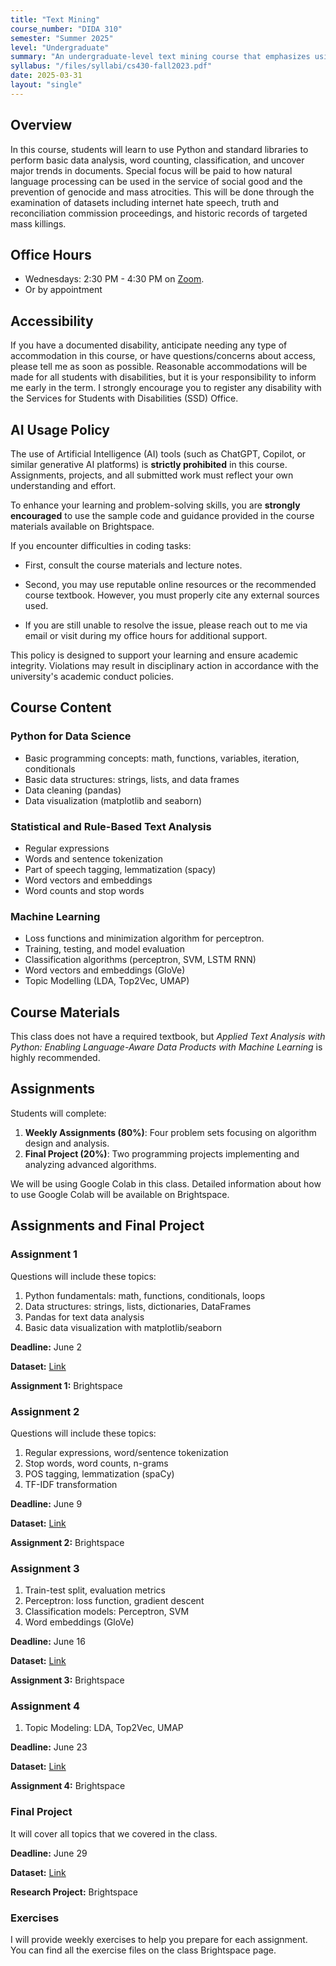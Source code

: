 ```yaml
---
title: "Text Mining"
course_number: "DIDA 310"
semester: "Summer 2025"
level: "Undergraduate"
summary: "An undergraduate-level text mining course that emphasizes using Python and standard libraries to perform basic data analysis, word counts, classification, and identify major trends in text documents."
syllabus: "/files/syllabi/cs430-fall2023.pdf"
date: 2025-03-31
layout: "single"
---
```


## Overview

In this course, students will learn to use Python and standard libraries to perform basic data analysis, word counting, classification, and uncover major trends in documents. Special focus will be paid to how natural language processing can be used in the service of social good and the prevention of genocide and mass atrocities. This will be done through the examination of datasets including internet hate speech, truth and reconciliation commission proceedings, and historic records of targeted mass killings.


## Office Hours

- Wednesdays: 2:30 PM - 4:30 PM on [Zoom](https://binghamton.zoom.us/j/7841657732?pwd=UXBNSkZzbFdHa1RTZG9hWHh3UythQT09). 
- Or by appointment

## Accessibility

If you have a documented disability, anticipate needing any type of accommodation in this course, or have questions/concerns about access, please tell me as soon as possible. Reasonable accommodations will be made for all students with disabilities, but it is your responsibility to inform me early in the term. I strongly encourage you to register any disability with the Services for Students with Disabilities (SSD) Office.

## AI Usage Policy

The use of Artificial Intelligence (AI) tools (such as ChatGPT, Copilot, or similar generative AI platforms) is **strictly prohibited** in this course. Assignments, projects, and all submitted work must reflect your own understanding and effort.

To enhance your learning and problem-solving skills, you are **strongly encouraged** to use the sample code and guidance provided in the course materials available on Brightspace.

If you encounter difficulties in coding tasks:

- First, consult the course materials and lecture notes.

- Second, you may use reputable online resources or the recommended course textbook. However, you must properly cite any external sources used.

- If you are still unable to resolve the issue, please reach out to me via email or visit during my office hours for additional support.

This policy is designed to support your learning and ensure academic integrity. Violations may result in disciplinary action in accordance with the university's academic conduct policies.


## Course Content

### Python for Data Science
- Basic programming concepts: math, functions, variables, iteration, conditionals
- Basic data structures: strings, lists, and data frames
- Data cleaning (pandas)
- Data visualization (matplotlib and seaborn)

### Statistical and Rule-Based Text Analysis
- Regular expressions
- Words and sentence tokenization
- Part of speech tagging, lemmatization (spacy)
- Word vectors and embeddings
- Word counts and stop words

### Machine Learning
- Loss functions and minimization algorithm for perceptron.
- Training, testing, and model evaluation
- Classification algorithms (perceptron, SVM, LSTM RNN)
- Word vectors and embeddings (GloVe)
- Topic Modelling (LDA, Top2Vec, UMAP)

## Course Materials

This class does not have a required textbook, but *Applied Text Analysis with Python: Enabling Language-Aware Data Products with Machine Learning* is highly recommended.

## Assignments

Students will complete:

1. **Weekly Assignments (80%)**: Four problem sets focusing on algorithm design and analysis.
2. **Final Project (20%)**: Two programming projects implementing and analyzing advanced algorithms.

We will be using Google Colab in this class. Detailed information about how to use Google Colab will be available on Brightspace.


## Assignments and Final Project

### Assignment 1

Questions will include these topics: 

1. Python fundamentals: math, functions, conditionals, loops
2. Data structures: strings, lists, dictionaries, DataFrames
3. Pandas for text data analysis
4. Basic data visualization with matplotlib/seaborn

**Deadline:** June 2


**Dataset:** [Link](https://drive.google.com/file/d/1e2DdapMxerNXir0TqwZ-EEO0bdDVmFMe/view?usp=sharing)


**Assignment 1:** Brightspace

### Assignment 2

Questions will include these topics: 
1. Regular expressions, word/sentence tokenization
2. Stop words, word counts, n-grams
3. POS tagging, lemmatization (spaCy)
4. TF-IDF transformation

**Deadline:** June 9


**Dataset:** [Link]()


**Assignment 2:** Brightspace

### Assignment 3

1. Train-test split, evaluation metrics
2. Perceptron: loss function, gradient descent
3. Classification models: Perceptron, SVM
4. Word embeddings (GloVe)

**Deadline:** June 16


**Dataset:** [Link]()


**Assignment 3:** Brightspace

### Assignment 4

1. Topic Modeling: LDA, Top2Vec, UMAP

**Deadline:** June 23


**Dataset:** [Link]()


**Assignment 4:** Brightspace

### Final Project

It will cover all topics that we covered in the class. 

**Deadline:** June 29


**Dataset:** [Link]()


**Research Project:** Brightspace 

### Exercises

I will provide weekly exercises to help you prepare for each assignment. You can find all the exercise files on the class Brightspace page.

